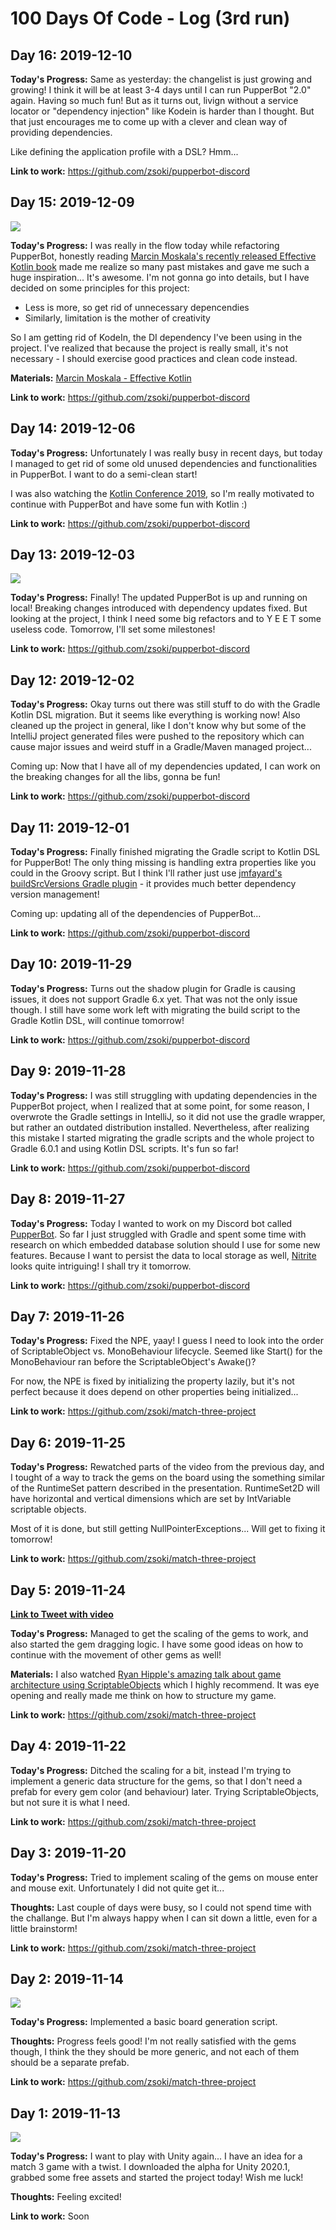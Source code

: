# 100 Days Of Code - Log (3rd run)

## Day 16: 2019-12-10

**Today's Progress:** Same as yesterday: the changelist is just growing and growing! I think it will be at least 3-4 days until I can run PupperBot "2.0" again. Having so much fun! But as it turns out, livign without a service locator or "dependency injection" like Kodein is harder than I thought. But that just encourages me to come up with a clever and clean way of providing dependencies.

Like defining the application profile with a DSL? Hmm...

**Link to work:** https://github.com/zsoki/pupperbot-discord

## Day 15: 2019-12-09

![](images/3/day15.png)

**Today's Progress:** I was really in the flow today while refactoring PupperBot, honestly reading [Marcin Moskala's recently released Effective Kotlin book](https://leanpub.com/effectivekotlin) made me realize so many past mistakes and gave me such a huge inspiration... It's awesome. I'm not gonna go into details, but I have decided on some principles for this project:

- Less is more, so get rid of unnecessary depencendies
- Similarly, limitation is the mother of creativity

So I am getting rid of KodeIn, the DI dependency I've been using in the project. I've realized that because the project is really small, it's not necessary - I should exercise good practices and clean code instead.

**Materials:** [Marcin Moskala - Effective Kotlin](https://leanpub.com/effectivekotlin)

**Link to work:** https://github.com/zsoki/pupperbot-discord

## Day 14: 2019-12-06

**Today's Progress:** Unfortunately I was really busy in recent days, but today I managed to get rid of some old unused dependencies and functionalities in PupperBot. I want to do a semi-clean start!

I was also watching the [Kotlin Conference 2019](https://kotlinconf.com/), so I'm really motivated to continue with PupperBot and have some fun with Kotlin :)

**Link to work:** https://github.com/zsoki/pupperbot-discord

## Day 13: 2019-12-03

![](images/3/day13.png)

**Today's Progress:** Finally! The updated PupperBot is up and running on local! Breaking changes introduced with dependency updates fixed. But looking at the project, I think I need some big refactors and to Y E E T some useless code. Tomorrow, I'll set some milestones!

**Link to work:** https://github.com/zsoki/pupperbot-discord

## Day 12: 2019-12-02

**Today's Progress:** Okay turns out there was still stuff to do with the Gradle Kotlin DSL migration. But it seems like everything is working now! Also cleaned up the project in general, like I don't know why but some of the IntelliJ project generated files were pushed to the repository which can cause major issues and weird stuff in a Gradle/Maven managed project...

Coming up: Now that I have all of my dependencies updated, I can work on the breaking changes for all the libs, gonna be fun!

**Link to work:** https://github.com/zsoki/pupperbot-discord

## Day 11: 2019-12-01

**Today's Progress:** Finally finished migrating the Gradle script to Kotlin DSL for PupperBot! The only thing missing is handling extra properties like you could in the Groovy script. But I think I'll rather just use [jmfayard's buildSrcVersions Gradle plugin](https://github.com/jmfayard/gradle-dependencies-plugins) - it provides much better dependency version management!

Coming up: updating all of the dependencies of PupperBot...

**Link to work:** https://github.com/zsoki/pupperbot-discord

## Day 10: 2019-11-29

**Today's Progress:** Turns out the shadow plugin for Gradle is causing issues, it does not support Gradle 6.x yet. That was not the only issue though. I still have some work left with migrating the build script to the Gradle Kotlin DSL, will continue tomorrow!

**Link to work:** https://github.com/zsoki/pupperbot-discord

## Day 9: 2019-11-28

**Today's Progress:** I was still struggling with updating dependencies in the PupperBot project, when I realized that at some point, for some reason, I overwrote the Gradle settings in IntelliJ, so it did not use the gradle wrapper, but rather an outdated distribution installed. Nevertheless, after realizing this mistake I started migrating the gradle scripts and the whole project to Gradle 6.0.1 and using Kotlin DSL scripts. It's fun so far!

**Link to work:** https://github.com/zsoki/pupperbot-discord

## Day 8: 2019-11-27

**Today's Progress:** Today I wanted to work on my Discord bot called [PupperBot](https://github.com/zsoki/pupperbot-discord). So far I just struggled with Gradle and spent some time with research on which embedded database solution should I use for some new features. Because I want to persist the data to local storage as well, [Nitrite](https://www.dizitart.org/nitrite-database/) looks quite intriguing! I shall try it tomorrow.

**Link to work:** https://github.com/zsoki/pupperbot-discord

## Day 7: 2019-11-26

**Today's Progress:** Fixed the NPE, yaay! I guess I need to look into the order of ScriptableObject vs. MonoBehaviour lifecycle. Seemed like Start() for the MonoBehaviour ran before the ScriptableObject's Awake()?

For now, the NPE is fixed by initializing the property lazily, but it's not perfect because it does depend on other properties being initialized...

**Link to work:** https://github.com/zsoki/match-three-project


## Day 6: 2019-11-25

**Today's Progress:** Rewatched parts of the video from the previous day, and I tought of a way to track the gems on the board using the something similar of the RuntimeSet pattern described in the presentation. RuntimeSet2D will have horizontal and vertical dimensions which are set by IntVariable scriptable objects.

Most of it is done, but still getting NullPointerExceptions... Will get to fixing it tomorrow!

**Link to work:** https://github.com/zsoki/match-three-project

## Day 5: 2019-11-24

**[Link to Tweet with video](https://twitter.com/zsoki_/status/1198649212461879296)**

**Today's Progress:** Managed to get the scaling of the gems to work, and also started the gem dragging logic. I have some good ideas on how to continue with the movement of other gems as well!

**Materials:** I also watched [Ryan Hipple's amazing talk about game architecture using ScriptableObjects](https://www.youtube.com/watch?v=raQ3iHhE_Kk) which I highly recommend. It was eye opening and really made me think on how to structure my game.

**Link to work:** https://github.com/zsoki/match-three-project

## Day 4: 2019-11-22

**Today's Progress:** Ditched the scaling for a bit, instead I'm trying to implement a generic data structure for the gems, so that I don't need a prefab for every gem color (and behaviour) later. Trying ScriptableObjects, but not sure it is what I need.

**Link to work:** https://github.com/zsoki/match-three-project

## Day 3: 2019-11-20

**Today's Progress:** Tried to implement scaling of the gems on mouse enter and mouse exit. Unfortunately I did not quite get it...

**Thoughts:** Last couple of days were busy, so I could not spend time with the challange. But I'm always happy when I can sit down a little, even for a little brainstorm!

**Link to work:** https://github.com/zsoki/match-three-project

## Day 2: 2019-11-14

![](images/3/day2.png)

**Today's Progress:** Implemented a basic board generation script.

**Thoughts:** Progress feels good! I'm not really satisfied with the gems though, I think the they should be more generic, and not each of them should be a separate prefab.

**Link to work:** https://github.com/zsoki/match-three-project

## Day 1: 2019-11-13

![](images/3/day1.png)

**Today's Progress:** I want to play with Unity again... I have an idea for a match 3 game with a twist. I downloaded the alpha for Unity 2020.1, grabbed some free assets and started the project today! Wish me luck!

**Thoughts:** Feeling excited!

**Link to work:** Soon
